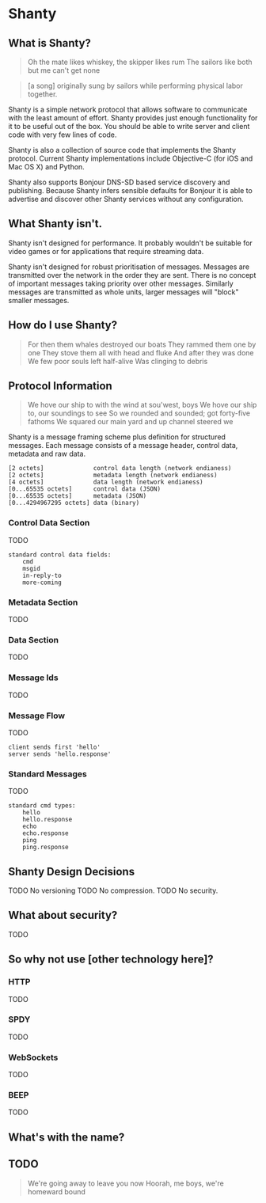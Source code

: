 # Shanty

## What is Shanty?

> Oh the mate likes whiskey, the skipper likes rum
> The sailors like both but me can't get none

> \[a song\] originally sung by sailors while performing physical labor together.

Shanty is a simple network protocol that allows software to communicate with the least amount of effort. Shanty provides just enough functionality for it to be useful out of the box. You should be able to write server and client code with very few lines of code.

Shanty is also a collection of source code that implements the Shanty protocol. Current Shanty implementations include Objective-C (for iOS and Mac OS X) and Python.

Shanty also supports Bonjour DNS-SD based service discovery and publishing. Because Shanty infers sensible defaults for Bonjour it is able to advertise and discover other Shanty services without any configuration.

## What Shanty isn't.

Shanty isn't designed for performance. It probably wouldn't be suitable for video games or for applications that require streaming data.

Shanty isn't designed for robust prioritisation of messages. Messages are transmitted over the network in the order they are sent. There is no concept of important messages taking priority over other messages. Similarly messages are transmitted as whole units, larger messages will "block" smaller messages.

## How do I use Shanty?

> For then them whales destroyed our boats
> They rammed them one by one
> They stove them all with head and fluke
> And after they was done
> We few poor souls left half-alive
> Was clinging to debris

## Protocol Information

> We hove our ship to with the wind at sou'west, boys
> We hove our ship to, our soundings to see
> So we rounded and sounded; got forty-five fathoms
> We squared our main yard and up channel steered we

Shanty is a message framing scheme plus definition for structured messages. Each message consists of a message header, control data, metadata and raw data. 

    [2 octets]              control data length (network endianess)
    [2 octets]              metadata length (network endianess)
    [4 octets]              data length (network endianess)
    [0...65535 octets]      control data (JSON)
    [0...65535 octets]      metadata (JSON)
    [0...4294967295 octets] data (binary)

### Control Data Section

TODO

    standard control data fields:
        cmd
        msgid
        in-reply-to
        more-coming

### Metadata Section

TODO

### Data Section

TODO

### Message Ids

TODO

### Message Flow

TODO
    
    client sends first 'hello'
    server sends 'hello.response'

### Standard Messages

TODO

    standard cmd types:
        hello
        hello.response
        echo
        echo.response
        ping
        ping.response

## Shanty Design Decisions

TODO No versioning
TODO No compression.
TODO No security.

## What about security?

TODO

## So why not use \[other technology here\]?

### HTTP

TODO

### SPDY

TODO

### WebSockets

TODO

### BEEP

TODO

## What's with the name?

## TODO

> We're going away to leave you now
> Hoorah, me boys, we're homeward bound
